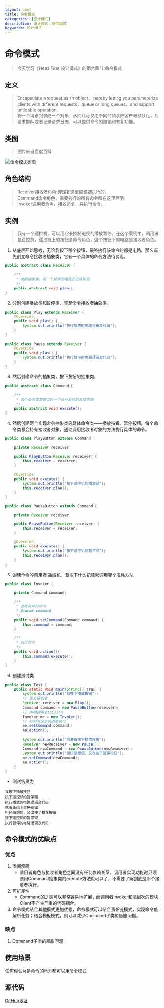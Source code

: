 ```yaml
---
layout: post
title: 命令模式
categories: [设计模式]
description: 设计模式：命令模式
keywords: 设计模式
---
```


# 命令模式
> 今天学习《Head First 设计模式》的第六章节:命令模式

## 定义
> Encapsulate a request as an object，thereby letting you parameterize clients with different requests，queue or long queues，and support undoable operation.<br>
> 将一个请求封装成一个对象，从而让你使用不同的请求把客户端参数化，对请求排队或者记录请求日志，可以提供命令的撤销和恢复功能。<br>

## 类图
> 图片来自百度百科

![命令模式类图](https://user-gold-cdn.xitu.io/2019/9/1/16ced40f8e1ac918?w=1144&h=504&f=jpeg&s=69381)

## 角色结构
> Receiver接收者角色:传递到这里应该被执行的。<br>
> Command命令角色，需要执行的所有命令都在这里声明。<br>
> Invoker调用者角色，接收命令，并执行命令。<br>

## 实例
> 我有一个遥控机，可以用它来控制电视的播放暂停。在这个案例中，调用者是遥控机，遥控机上的按钮是命令角色，这个按钮下的电路是接收者角色。

1. 从底层开始思考，无论我按下哪个按钮，最终执行该命令的都是电路。那么首先创立命令接收者抽象类，它有一个具体的命令方法待实现。
````java
public abstract class Receiver {

    /**
     * 电路抽象类，有一个具体的电路方法待实现
     */
    public abstract void plan();
}
````

2. 分别创建播放类和暂停类，实现命令接收者抽象类。
````java
public class Play extends Receiver {
    @Override
    public void plan() {
        System.out.println("执行播放的电路逻辑及代码");
    }
}

public class Pause extends Receiver {
    @Override
    public void plan() {
        System.out.println("执行暂停的电路逻辑及代码");
    }
}
````

3. 然后创建命令的抽象类，按下按钮的抽象类。
````java
public abstract class Command {

    /**
     * 每个命令类需要实现一个执行命令的具体方法
     */
    public abstract void execute();
}
````

4. 然后创建两个实现命令抽象类的具体命令类——播放按钮、暂停按钮，每个命令类都会持有接收者对象，通过调用接收者对象的方法执行具体的命令。
````java
public class PlayButton extends Command {

    private Receiver receiver;

    public PlayButton(Receiver receiver) {
        this.receiver = receiver;
    }

    @Override
    public void execute() {
        System.out.println("按下遥控机的播放键");
        this.receiver.plan();
    }
}

public class PauseButton extends Command {

    private Receiver receiver;

    public PauseButton(Receiver receiver) {
        this.receiver = receiver;
    }

    @Override
    public void execute() {
        System.out.println("按下遥控机的暂停键");
        this.receiver.plan();
    }
}
````

5. 创建命令的调用者:遥控机，我按下什么按钮就调用哪个电路方法
````java
public class Invoker {

    private Command command;

    /**
     * 接收具体的命令
     * @param command
     */
    public void setCommand(Command command) {
        this.command = command;
    }

    /**
     * 执行命令
     */
    public void action(){
        this.command.execute();
    }
}
````

6. 创建测试类
````java
public class Test {
    public static void main(String[] args) {
        System.out.println("我按下播放按钮");
        // 定义接收者
        Receiver receiver = new Play();
        Command command = new PauseButton(receiver);
        // 声明调用者taiJian
        Invoker me = new Invoker();
        // 将命令交给调用者执行
        me.setCommand(command);
        me.action();
    
        System.out.println("我准备按下播放按钮");
        Receiver newReceiver = new Pause();
        Command newCommand = new PauseButton(newReceiver);
        System.out.println("但仔细想想，又改按了暂停按钮");
        me.setCommand(newCommand);
        me.action();
    }   
}
````
- 测试结果为
````$xslt
我按下播放按钮
按下遥控机的暂停键
执行播放的电路逻辑及代码
我准备按下暂停按钮
但仔细想想，又改按了播放按钮
按下遥控机的暂停键
执行暂停的电路逻辑及代码
````

## 命令模式的优缺点
### 优点
1. 类间解耦
    - 调用者角色与接收者角色之间没有任何依赖关系，调用者实现功能时只须调用Command抽象类的execute方法就可以了，不需要了解到底是那个接收者执行。
2. 可扩展性
    - Command的之类可以非常容易地扩展，而调用者Invoker和高层次的模块Client不产生严重的代码耦合。
3. 命令模式结合其他模式更加优秀，命令模式可以结合责任链模式，实现命令族解析任务；结合模板模式，则可以减少Command子类的膨胀问题。
   
### 缺点
1. Command子类的膨胀问题

## 使用场景
任何你认为是命令的地方都可以用命令模式

## 源代码
[GitHub地址](https://github.com/Planeswalker23/all-in-one/tree/master/source-code/design-patterns/src/main/java/org/planeswalker/order)